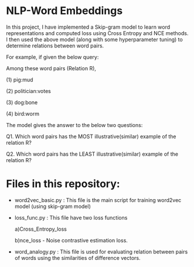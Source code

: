 # NLP-Word Embeddings

In this project, I have implemented a Skip-gram model to learn word representations and computed loss using Cross Entropy and NCE methods. I then used the above model (along with some hyperparameter tuning) to determine relations between word pairs.

For example, if given the below query:

Among these word pairs (Relation R),

(1) pig:mud

(2) politician:votes

(3) dog:bone

(4) bird:worm

The model gives the answer to the below two questions:

Q1. Which word pairs has the MOST illustrative(similar) example of the relation R?

Q2. Which word pairs has the LEAST illustrative(similar) example of the relation R?

# Files in this repository:

- word2vec_basic.py : This file is the main script for training word2vec model (using skip-gram model)

- loss_func.py : This file have two loss functions

  a)Cross_Entropy_loss

  b)nce_loss - Noise contrastive estimation loss.

- word_analogy.py : This file is used for evaluating relation between pairs of words using the similarities of difference vectors.
